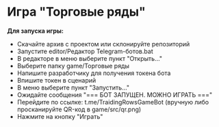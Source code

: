 # Игра "Торговые ряды"

**Для запуска игры:**
* Скачайте архив с проектом или склонируйте репозиторий
* Запустите editor/Редактор Telegram-ботов.bat
* В редакторе в меню выберите пункт "Открыть..."
* Выберите папку game/Торговые ряды
* Напишите разработчику для получения токена бота
* Впишите токен в сценарий
* В меню выберите пункт "Запустить..."
* Ожидайте сообщения "=== БОТ ЗАПУЩЕН. МОЖНО ИГРАТЬ ==="
* Перейдите по ссылке: t.me/TraidingRowsGameBot (вручную либо просканируйте QR-код в game/src/qr.png)
* Нажмите на кнопку "Играть"
